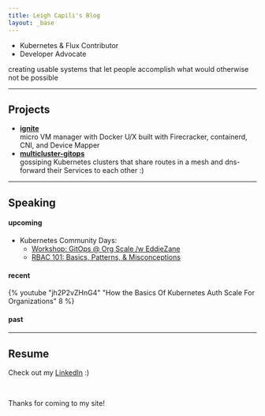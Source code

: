 ```yaml
---
title: Leigh Capili's Blog
layout: _base
---
```


- Kubernetes & Flux Contributor
- Developer Advocate

creating usable systems that let people accomplish what would otherwise not be possible
_________

## Projects

- **[ignite](https://github.com/weaveworks/ignite)**  
  micro VM manager with Docker U/X built with Firecracker, containerd, CNI, and Device Mapper
- **[multicluster-gitops](https://github.com/stealthybox/multicluster-gitops)**  
  gossiping Kubernetes clusters that share routes in a mesh and dns-forward their Services to each other :)
_________

## Speaking

#### upcoming
- Kubernetes Community Days:
    - [Workshop: GitOps @ Org Scale /w EddieZane]()
    - [RBAC 101: Basics, Patterns, & Misconceptions]()

#### recent
{% youtube "jh2P2vZHnG4" "How the Basics Of Kubernetes Auth Scale For Organizations" 8 %}

#### past
_________

## Resume
Check out my [LinkedIn](https://linkedin.com/in/leighcs) :)

</br>

Thanks for coming to my site!